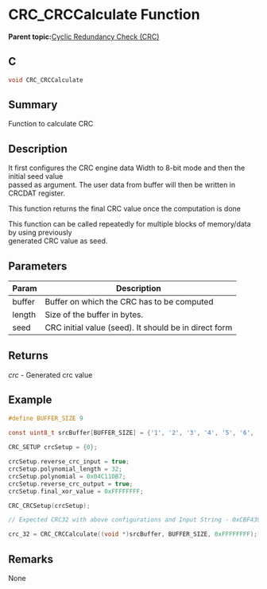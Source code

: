 # CRC\_CRCCalculate Function

**Parent topic:**[Cyclic Redundancy Check \(CRC\)](GUID-B6C45E07-83FE-48CE-89A7-B19D06AEAC44.md)

## C

```c
void CRC_CRCCalculate
```

## Summary

Function to calculate CRC

## Description

It first configures the CRC engine data Width to 8-bit mode and then the initial seed value<br />passed as argument. The user data from buffer will then be written in CRCDAT register.

This function returns the final CRC value once the computation is done

This function can be called repeatedly for multiple blocks of memory/data by using previously<br />generated CRC value as seed.

## Parameters

|Param|Description|
|-----|-----------|
|buffer|Buffer on which the CRC has to be computed|
|length|Size of the buffer in bytes.|
|seed|CRC initial value \(seed\). It should be in direct form|

## Returns

*crc* - Generated crc value

## Example

```c
#define BUFFER_SIZE 9

const uint8_t srcBuffer[BUFFER_SIZE] = {'1', '2', '3', '4', '5', '6', '7', '8', '9'};
    
CRC_SETUP crcSetup = {0};

crcSetup.reverse_crc_input = true;
crcSetup.polynomial_length = 32;
crcSetup.polynomial = 0x04C11DB7;
crcSetup.reverse_crc_output = true;
crcSetup.final_xor_value = 0xFFFFFFFF;

CRC_CRCSetup(crcSetup);

// Expected CRC32 with above configurations and Input String - 0xCBF43926

crc_32 = CRC_CRCCalculate((void *)srcBuffer, BUFFER_SIZE, 0xFFFFFFFF);

```

## Remarks

None

